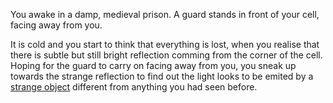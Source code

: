 You awake in a damp, medieval prison. A guard stands in front of your cell, facing away from you.

It is cold and you start to think that everything is lost, when you realise that there is subtle but still bright reflection comming from the corner of the cell.
Hoping for the guard to carry on facing away from you, you sneak up towards the strange reflection to find out the light looks to be emited by a [strange object](../magic-device/magic-device.md) different from anything you had seen before.
